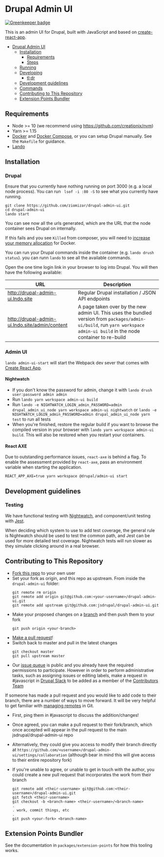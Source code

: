 # Drupal Admin UI

[![Greenkeeper badge](https://badges.greenkeeper.io/jsdrupal/drupal-admin-ui.svg)](https://greenkeeper.io/)

This is an admin UI for Drupal, built with JavaScript and based on [create-react-app](https://github.com/facebook/create-react-app).

- [Drupal Admin UI](#drupal-admin-ui)
  * [Installation](#installation)
    + [Requirements](#requirements)
    + [Steps](#steps)
  * [Running](#running)
  * [Developing](#developing)
    + [tl;dr](#tldr)
  * [Development guidelines](#development-guidelines)
  * [Commands](#commands)
  * [Contributing to This Repository](#contributing-to-this-repository)
  * [Extension Points Bundler](#extension-points-bundler)

## Requirements

- Node >= 10 (we recommend using https://github.com/creationix/nvm)
- Yarn >= 1.15
- [Docker](https://docs.docker.com/engine/installation/) and [Docker Compose](https://docs.docker.com/compose/install/),
  or you can setup Drupal manually. See the `Makefile` for guidance.
- [Lando](https://docs.devwithlando.io/installation/system-requirements.html)  

## Installation

### Drupal

Ensure that you currently have nothing running on port 3000 (e.g. a local node process). You can run ` lsof -i :80 -S` to see what you currently have running.

```
git clone https://github.com/ziomizar/drupal-admin-ui.git
cd drupal-admin-ui
lando start
```

You can see now all the urls generated, which are the URL that the node container sees Drupal on internally. 

If this fails and you see `Killed` from composer, you will need to [increase your memory allocation](https://docs.docker.com/docker-for-mac/#advanced) for Docker.

You can run your Drupal commands inside the container (e.g. `lando drush status`). you can runn `lando` to see all the available commands.

Open the one time login link in your browser to log into Drupal. You will then have the following available:

| URL | Description |
|---|---|
| http://drupal-admin-ui.lndo.site  | Regular Drupal installation / JSON API endpoints |
| http://drupal-admin-ui.lndo.site/admin/content | A page taken over by the new admin UI. This uses the bundled version from `packages/admin-ui/build`, run `yarn workspace admin-ui build` in the node container to re-build |

### Admin UI

`lando admin-ui-start` will start the Webpack dev sever that comes with [Create React App](https://facebook.github.io/create-react-app).

#### Nightwatch
- If you don't know the password for admin, change it with `lando drush user:password admin admin`
- Run `lando yarn workspace admin-ui build`
- Run `lando -e NIGHTWATCH_LOGIN_admin_PASSWORD=admin drupal_admin_ui_node yarn workspace admin-ui nightwatch`
or `lando -e NIGHTWATCH_LOGIN_admin_PASSWORD=admin drupal_admin_ui_node yarn test` to run all tests
- When you're finished, restore the regular build if you want to browse the compiled version in your browser with `lando yarn workspace admin-ui build`.
This will also be restored when you restart your containers.

#### React AXE

Due to outstanding performance issues, `react-axe` is behind a flag. To enable the assessment provided by `react-axe`, pass an environment variable when starting the application.

```
REACT_APP_AXE=true yarn workspace @drupal/admin-ui start
```

## Development guidelines

### Testing

We have functional testing with [Nightwatch](http://nightwatchjs.org/), and component/unit testing with [Jest](https://jestjs.io/).

When deciding which system to use to add test coverage, the general rule is Nightwatch should be used to test the common path, and Jest can be used for more detailed test coverage. Nightwatch tests will run slower as they simulate clicking around in a real browser.

## Contributing to This Repository

- [Fork this repo](https://help.github.com/articles/fork-a-repo/) to your own user
- Set your fork as origin, and this repo as upstream. From inside the `drupal-admin-ui` folder:
  ```
  git remote rm origin
  git remote add origin git@github.com:<your-username>/drupal-admin-ui.git
  git remote add upstream git@github.com:jsdrupal/drupal-admin-ui.git
  ```
- Make your proposed changes on a [branch](https://guides.github.com/activities/hello-world/#branch) and then push them to your fork
  ```
  git push origin <your-branch>
  ```
- [Make a pull request](https://help.github.com/articles/about-pull-requests/)!
- Switch back to master and pull in the latest changes
  ```
  git checkout master
  git pull upstream master
  ```
- Our [issue queue](https://github.com/jsdrupal/drupal-admin-ui/issues) is public and you already have the required permissions to participate. However in order to perform administrative tasks, such as assigning issues or editing labels, make a request in #javascript in [Drupal Slack](https://www.drupal.org/slack) to be added as a member of the [Contributors Team](https://github.com/orgs/jsdrupal/teams/contributors)

If someone has made a pull request and you would like to add code to their branch, there are a number of ways to move forward. It will be very helpful to get familiar with [managing remotes](https://help.github.com/categories/managing-remotes/) in Git.

- First, ping them in #javascript to discuss the addition/changes!
- Once agreed, you can make a pull request to their fork/branch, which once accepted will appear in the pull request to the main jsdrupal/drupal-admin-ui repo
- Alternatively, they could give you access to modify their branch directly at `https://github.com/<username>/drupal-admin-ui/settings/collaboration` (although bear in mind this will give access to their entire repository fork)
- If you're unable to agree, or unable to get in touch with the author, you could create a new pull request that incorporates the work from their branch

  ```
  git remote add <their-username> git@github.com:<their-username>/drupal-admin-ui.git
  git fetch <their-username>
  git checkout -b <branch-name> <their-username>/<branch-name>
  .
  . work, commit things, etc
  .
  git push <your-fork> <branch-name>
  ```
## Extension Points Bundler

See the documentation in `packages/extension-points` for how this tooling works.
